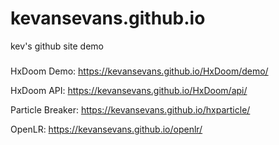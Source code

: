 # kevansevans.github.io
kev's github site demo

###

HxDoom Demo: https://kevansevans.github.io/HxDoom/demo/
	
HxDoom API: https://kevansevans.github.io/HxDoom/api/
	
Particle Breaker: https://kevansevans.github.io/hxparticle/
	
OpenLR: https://kevansevans.github.io/openlr/